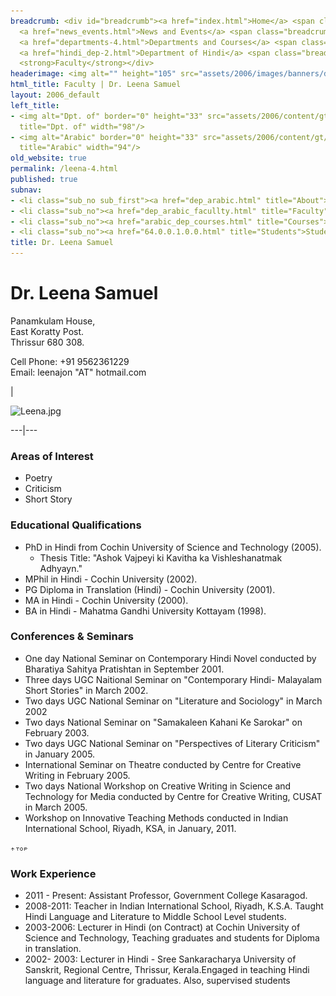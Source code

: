 ```yaml
---
breadcrumb: <div id="breadcrumb"><a href="index.html">Home</a> <span class="breadcrumb_spacer">&gt;</span>
  <a href="news_events.html">News and Events</a> <span class="breadcrumb_spacer">&gt;</span>
  <a href="departments-4.html">Departments and Courses</a> <span class="breadcrumb_spacer">&gt;</span>
  <a href="hindi_dep-2.html">Department of Hindi</a> <span class="breadcrumb_spacer">&gt;</span>
  <strong>Faculty</strong></div>
headerimage: <img alt="" height="105" src="assets/2006/images/banners/departments.jpg" width="472"/>
html_title: Faculty | Dr. Leena Samuel
layout: 2006_default
left_title:
- <img alt="Dpt. of" border="0" height="33" src="assets/2006/content/gt/fcb6421c7c62628408190d4ca84029e5.png"
  title="Dpt. of" width="98"/>
- <img alt="Arabic" border="0" height="33" src="assets/2006/content/gt/83ba9520636a6c88ee0211fdd79d5845.png"
  title="Arabic" width="94"/>
old_website: true
permalink: /leena-4.html
published: true
subnav:
- <li class="sub_no sub_first"><a href="dep_arabic.html" title="About">About</a></li>
- <li class="sub_no"><a href="dep_arabic_facullty.html" title="Faculty">Faculty</a></li>
- <li class="sub_no"><a href="arabic_dep_courses.html" title="Courses">Courses</a></li>
- <li class="sub_no"><a href="64.0.0.1.0.0.html" title="Students">Students</a></li>
title: Dr. Leena Samuel
---
```


# Dr. Leena Samuel

Panamkulam House,  
East Koratty Post.  
Thrissur 680 308.

Cell Phone: +91 9562361229  
Email: leenajon "AT" hotmail.com

|

![Leena.jpg](assets/2006/content/assets/2006/images/6fb6585b3bdb501db686f0adb8a4c87d.jpg)  
  
---|---  
  
### Areas of Interest

  * Poetry
  * Criticism
  * Short Story

### Educational Qualifications

  * PhD in Hindi from Cochin University of Science and Technology (2005).
    * Thesis Title: "Ashok Vajpeyi ki Kavitha ka Vishleshanatmak Adhyayn."
  * MPhil in Hindi - Cochin University (2002).
  * PG Diploma in Translation (Hindi) - Cochin University (2001).
  * MA in Hindi - Cochin University (2000).
  * BA in Hindi - Mahatma Gandhi University Kottayam (1998).

### Conferences & Seminars

  * One day National Seminar on Contemporary Hindi Novel conducted by Bharatiya Sahitya Pratishtan in September 2001.
  * Three days UGC Naitional Seminar on "Contemporary Hindi- Malayalam Short Stories" in March 2002.
  * Two days UGC National Seminar on "Literature and Sociology" in March 2002
  * Two days National Seminar on "Samakaleen Kahani Ke Sarokar" on February 2003.
  * Two days UGC National Seminar on "Perspectives of Literary Criticism" in January 2005.
  * International Seminar on Theatre conducted by Centre for Creative Writing in February 2005.
  * Two days National Workshop on Creative Writing in Science and Technology for Media conducted by Centre for Creative Writing, CUSAT in March 2005.
  * Workshop on Innovative Teaching Methods conducted in Indian International School, Riyadh, KSA, in January, 2011.

![](assets/2006/img/article/top_link_0.gif)

### Work Experience

  * 2011 - Present: Assistant Professor, Government College Kasaragod.
  * 2008-2011: Teacher in Indian International School, Riyadh, K.S.A. Taught Hindi Language and Literature to Middle School Level students.
  * 2003-2006: Lecturer in Hindi (on Contract) at Cochin University of Science and Technology, Teaching graduates and students for Diploma in translation.
  * 2002- 2003: Lecturer in Hindi - Sree Sankaracharya University of Sanskrit, Regional Centre, Thrissur, Kerala.Engaged in teaching Hindi language and literature for graduates. Also, supervised students